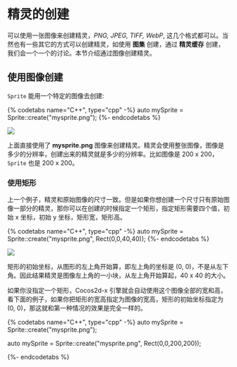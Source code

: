 # 精灵的创建

可以使用一张图像来创建精灵，*PNG, JPEG, TIFF, WebP*, 这几个格式都可以。当然也有一些其它的方式可以创建精灵，如使用 __图集__ 创建，通过 __精灵缓存__ 创建，我们会一个一个的讨论。本节介绍通过图像创建精灵。

## 使用图像创建

`Sprite` 能用一个特定的图像去创建:

{% codetabs name="C++", type="cpp" -%}
auto mySprite = Sprite::create("mysprite.png");
{%- endcodetabs %}

![](../../en/sprites/sprites-img/i1.png "")

上面直接使用了 __mysprite.png__ 图像来创建精灵。精灵会使用整张图像，图像是多少的分辨率，创建出来的精灵就是多少的分辨率。比如图像是 200 x 200，`Sprite` 也是 200 x 200。

### 使用矩形

上一个例子，精灵和原始图像的尺寸一致。但是如果你想创建一个尺寸只有原始图像一部分的精灵，那你可以在创建的时候指定一个矩形，指定矩形需要四个值，初始 x 坐标，初始 y 坐标，矩形宽，矩形高。

{% codetabs name="C++", type="cpp" -%}
auto mySprite = Sprite::create("mysprite.png", Rect(0,0,40,40));
{%- endcodetabs %}

![](../../en/sprites/sprites-img/i4.png "")

矩形的初始坐标，从图形的左上角开始算，即左上角的坐标是 (0, 0)，不是从左下角。因此结果精灵是图像左上角的一小块，从左上角开始算起，40 x 40 的大小。

如果你没指定一个矩形，Cocos2d-x 引擎就会自动使用这个图像全部的宽和高，看下面的例子，如果你把矩形的宽高指定为图像的宽高，矩形的初始坐标指定为 (0, 0)，那这就和第一种情况的效果是完全一样的。

{% codetabs name="C++", type="cpp" -%}
auto mySprite = Sprite::create("mysprite.png");

auto mySprite = Sprite::create("mysprite.png", Rect(0,0,200,200));

{%- endcodetabs %}
